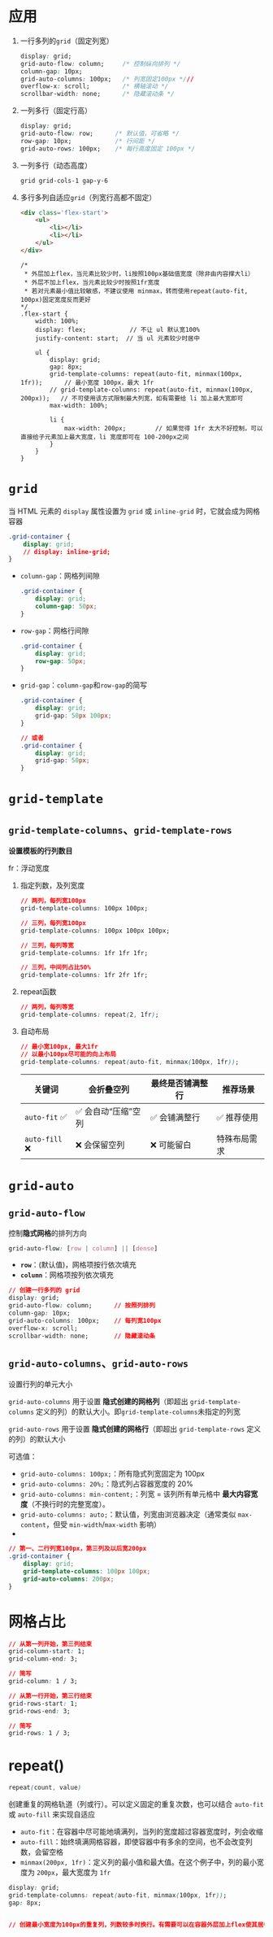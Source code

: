 # 应用

1. 一行多列的`grid`（固定列宽）

   ```css
   display: grid;
   grid-auto-flow: column;     /* 控制纵向排列 */
   column-gap: 10px;
   grid-auto-columns: 100px;   /* 列宽固定100px */// 
   overflow-x: scroll;         /* 横轴滚动 */
   scrollbar-width: none;      /* 隐藏滚动条 */
   ```

2. 一列多行（固定行高）

   ```css
   display: grid;
   grid-auto-flow: row;      /* 默认值，可省略 */
   row-gap: 10px;            /* 行间距 */
   grid-auto-rows: 100px;    /* 每行高度固定 100px */
   ```

3. 一列多行（动态高度）

   ```css
   grid grid-cols-1 gap-y-6
   ```

4. 多行多列自适应`grid`（列宽行高都不固定）

   ```html
   <div class='flex-start'>
       <ul>
           <li></li>
           <li></li>
       </ul>
   </div>
   ```

   ```less
   /*
    * 外层加上flex，当元素比较少时，li按照100px基础值宽度（除非由内容撑大li）
    * 外层不加上flex，当元素比较少时按照1fr宽度
    * 若对元素最小值比较敏感，不建议使用 minmax，转而使用repeat(auto-fit, 100px)固定宽度反而更好
   */
   .flex-start {
       width: 100%;
       display: flex;            // 不让 ul 默认宽100%
       justify-content: start;  // 当 ul 元素较少时居中
       
       ul {
           display: grid;
           gap: 8px;
           grid-template-columns: repeat(auto-fit, minmax(100px, 1fr));      // 最小宽度 100px，最大 1fr
           // grid-template-columns: repeat(auto-fit, minmax(100px, 200px));   // 不可使用该方式限制最大列宽，如有需要给 li 加上最大宽即可
           max-width: 100%;
           
           li {
               max-width: 200px;        // 如果觉得 1fr 太大不好控制，可以直接给子元素加上最大宽度，li 宽度即可在 100-200px之间
           }
       }
   }
   ```

   



# `grid`

当 HTML 元素的 `display` 属性设置为 `grid` 或 `inline-grid` 时，它就会成为网格容器

```css
.grid-container {
	display: grid;
    // display: inline-grid;
}
```

- `column-gap`：网格列间隙

  ```css
  .grid-container {
      display: grid;
      column-gap: 50px;
  }
  ```

- `row-gap`：网格行间隙

  ```css
  .grid-container {
      display: grid;
      row-gap: 50px;
  }
  ```

- `grid-gap`：`column-gap`和`row-gap`的简写

  ```css
  .grid-container {
      display: grid;
      grid-gap: 50px 100px;
  }
  
  // 或者
  .grid-container {
      display: grid;
      grid-gap: 50px;
  }
  ```




# `grid-template`

## `grid-template-columns`、`grid-template-rows`

**设置模板的行列数目**

fr：浮动宽度

1. 指定列数，及列宽度

   ```css
   // 两列，每列宽100px
   grid-template-columns: 100px 100px;
   
   // 三列，每列宽100px
   grid-template-columns: 100px 100px 100px;
   
   // 三列，每列等宽
   grid-template-columns: 1fr 1fr 1fr;
   
   // 三列，中间列占比50%
   grid-template-columns: 1fr 2fr 1fr;
   ```

2. repeat函数

   ```css
   // 两列，每列等宽
   grid-template-columns: repeat(2, 1fr);
   ```

3. 自动布局

   ```css
   // 最小宽100px, 最大1fr
   // 以最小100px尽可能的向上布局
   grid-template-columns: repeat(auto-fit, minmax(100px, 1fr));
   ```

   | 关键词        | 会折叠空列         | 最终是否铺满整行 | 推荐场景     |
   | ------------- | ------------------ | ---------------- | ------------ |
   | `auto-fit` ✅  | ✅ 会自动“压缩”空列 | ✅ 会铺满整行     | ✅ 推荐使用   |
   | `auto-fill` ❌ | ❌ 会保留空列       | ❌ 可能留白       | 特殊布局需求 |



# `grid-auto`

## `grid-auto-flow`

控制**隐式网格**的排列方向

```css
grid-auto-flow: [row | column] || [dense]
```

- **`row`**：(默认值)，网格项按行依次填充
- **`column`**：网格项按列依次填充

```css
// 创建一行多列的 grid
display: grid;
grid-auto-flow: column;      // 按照列排列
column-gap: 10px;
grid-auto-columns: 100px;    // 每列宽100px
overflow-x: scroll;
scrollbar-width: none;       // 隐藏滚动条
```



## `grid-auto-columns`、`grid-auto-rows`

设置行列的单元大小

`grid-auto-columns` 用于设置 **隐式创建的网格列**（即超出 `grid-template-columns` 定义的列）的默认大小。即`grid-template-columns`未指定的列宽

`grid-auto-rows` 用于设置 **隐式创建的网格行**（即超出 `grid-template-rows` 定义的列）的默认大小

可选值：

- `grid-auto-columns: 100px;`：所有隐式列宽固定为 100px
- `grid-auto-columns: 20%;`：隐式列占容器宽度的 20%
- `grid-auto-columns: min-content;`：列宽 = 该列所有单元格中 **最大内容宽度**（不换行时的完整宽度）。
- `grid-auto-columns: auto;`：默认值，列宽由浏览器决定（通常类似 `max-content`，但受 `min-width`/`max-width` 影响）
- 

```css
// 第一、二行列宽100px，第三列及以后宽200px
.grid-container {
    display: grid;
    grid-template-columns: 100px 100px;
    grid-auto-columns: 200px;
}
```



# 网格占比

```css
// 从第一列开始，第三列结束
grid-column-start: 1;
grid-column-end: 3;

// 简写
grid-column: 1 / 3;
```

```css
// 从第一行开始，第三行结束
grid-rows-start: 1;
grid-rows-end: 3;

// 简写
grid-rows: 1 / 3;
```



# repeat()

```css
repeat(count, value)
```

创建重复的网格轨道（列或行）。可以定义固定的重复次数，也可以结合 `auto-fit` 或 `auto-fill` 来实现自适应

- `auto-fit`：在容器中尽可能地填满列，当列的宽度超过容器宽度时，列会收缩
- `auto-fill`：始终填满网格容器，即使容器中有多余的空间，也不会改变列数，会留空格
- `minmax(200px, 1fr)`：定义列的最小值和最大值。在这个例子中，列的最小宽度为 `200px`，最大宽度为 `1fr`

```css
display: grid;
grid-template-columns: repeat(auto-fit, minmax(100px, 1fr));
gap: 8px;


// 创建最小宽度为100px的重复列，列数较多时换行。有需要可以在容器外层加上flex使其居中
```

